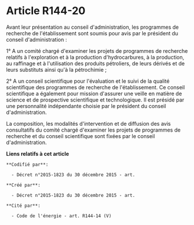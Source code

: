 # Article R144-20

Avant leur présentation au conseil d'administration, les programmes de recherche de l'établissement sont soumis pour avis par
le président du conseil d'administration :

1° A un comité chargé d'examiner les projets de programmes de recherche relatifs à l'exploration et à la production
d'hydrocarbures, à la production, au raffinage et à l'utilisation des produits pétroliers, de leurs dérivés et de leurs
substituts ainsi qu'à la pétrochimie ;

2° A un conseil scientifique pour l'évaluation et le suivi de la qualité scientifique des programmes de recherche de
l'établissement. Ce conseil scientifique a également pour mission d'assurer une veille en matière de science et de
prospective scientifique et technologique. Il est présidé par une personnalité indépendante choisie par le président du
conseil d'administration.

La composition, les modalités d'intervention et de diffusion des avis consultatifs du comité chargé d'examiner les projets de
programmes de recherche et du conseil scientifique sont fixées par le conseil d'administration.

**Liens relatifs à cet article**

	**Codifié par**:

	  - Décret n°2015-1823 du 30 décembre 2015 - art.

	**Créé par**:

	  - Décret n°2015-1823 du 30 décembre 2015 - art.

	**Cité par**:

	  - Code de l'énergie - art. R144-14 (V)
